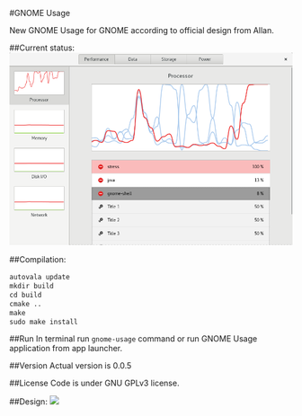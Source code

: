 #GNOME Usage

New GNOME Usage for GNOME according to official design from Allan.

##Current status:
![Screenshot](screenshot.png?raw=true )

##Compilation:
```
autovala update
mkdir build
cd build
cmake ..
make
sudo make install
```
##Run
In terminal run ```gnome-usage``` command or run GNOME Usage application from app launcher.

##Version
Actual version is 0.0.5

##License
Code is under GNU GPLv3 license.

##Design:
<img src="https://raw.githubusercontent.com/gnome-design-team/gnome-mockups/master/usage/usage-wires.png">
